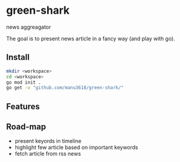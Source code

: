# green-shark

news aggreagator

The goal is to present news article in a fancy way (and play with go).

## Install

```bash
mkdir <workspace>
cd <workspace>
go mod init .
go get -v "github.com/manu3618/green-shark/"
```

## Features

## Road-map

* present keyords in timeline
* highlight few article based on important keywords
* fetch article from rss news

